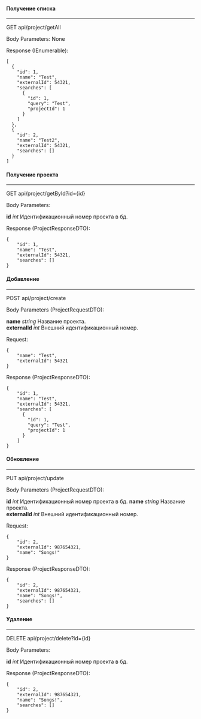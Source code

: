 #### Получение списка ####
----------
GET api/project/getAll

Body Parameters: None

Response (IEnumerable<Project>):

    [
      {
		"id": 1,
		"name": "Test",
		"externalId": 54321,
		"searches": [
		  {
			"id": 1,
			"query": "Test",
			"projectId": 1
		  }
		]
	  },
	  {
		"id": 2,
		"name": "Test2",
		"externalId": 54321,
		"searches": []
	  }
	]
	
#### Получение проекта ####
----------
GET api/project/getById?id={id}

Body Parameters:

**id**   *int*    Идентификационный номер проекта в бд.

Response (ProjectResponseDTO):

    {
		"id": 1,
		"name": "Test",
		"externalId": 54321,
		"searches": []
	}
	
#### Добавление ####
----------
POST api/project/create

Body Parameters (ProjectRequestDTO):
  
**name**    *string*    Название проекта.   
**externalId**    *int*    Внешний идентификационный номер.    

Request:

	{
	    "name": "Test",
		"externalId": 54321
	}

Response (ProjectResponseDTO): 

    {
		"id": 1,
		"name": "Test",
		"externalId": 54321,
		"searches": [
		  {
			"id": 1,
			"query": "Test",
			"projectId": 1
		  }
		]
	}
	
#### Обновление ####
----------
PUT api/project/update

Body Parameters (ProjectRequestDTO):

**id**    *int*    Идентификационный номер проекта в бд.
**name**    *string*    Название проекта.   
**externalId**    *int*    Внешний идентификационный номер.    

Request:

	{
        "id": 2,
        "externalId": 987654321,
        "name": "Songs!"
    }

Response (ProjectResponseDTO): 

    {
		"id": 2,
        "externalId": 987654321,
        "name": "Songs!",
		"searches": []
	}
	
#### Удаление ####
----------
DELETE api/project/delete?id={id}

Body Parameters:

**id**    *int*    Идентификационный номер проекта в бд.    

Response (ProjectResponseDTO): 

    {
		"id": 2,
        "externalId": 987654321,
        "name": "Songs!",
		"searches": []
	}
	